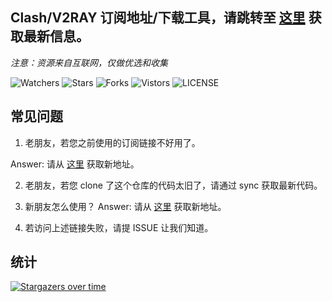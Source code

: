 ## Clash/V2RAY 订阅地址/下载工具，请跳转至 [这里](https://freenode.openrunner.net/) 获取最新信息。
*注意：资源来自互联网，仅做优选和收集*

![Watchers](https://img.shields.io/github/watchers/openrunner/clash-freenode) ![Stars](https://img.shields.io/github/stars/openrunner/clash-freenode) ![Forks](https://img.shields.io/github/forks/openrunner/clash-freenode) ![Vistors](https://visitor-badge.laobi.icu/badge?page_id=openrunner.clash-freenode) ![LICENSE](https://img.shields.io/badge/license-CC%20BY--SA%204.0-green.svg)

## 常见问题

1. 老朋友，若您之前使用的订阅链接不好用了。
   
Answer: 请从 [这里](https://freenode.openrunner.net/) 获取新地址。

2. 老朋友，若您 clone 了这个仓库的代码太旧了，请通过 sync 获取最新代码。

3. 新朋友怎么使用？
Answer: 请从 [这里](https://freenode.openrunner.net/) 获取新地址。

4. 若访问上述链接失败，请提 ISSUE 让我们知道。

## 统计

[![Stargazers over time](https://starchart.cc/openrunner/clash-freenode.svg)](https://starchart.cc/openrunner/clash-freenode)
